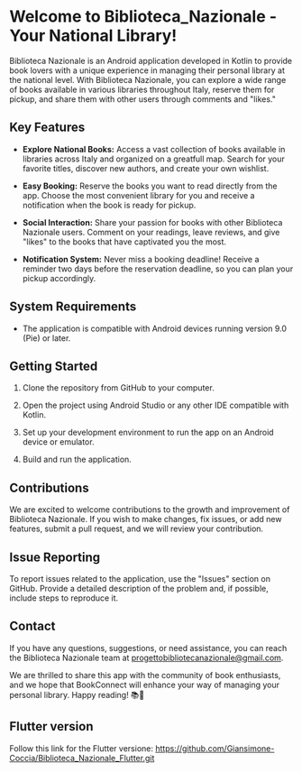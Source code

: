 # Welcome to Biblioteca_Nazionale - Your National Library!

Biblioteca Nazionale is an Android application developed in Kotlin to provide book lovers with a unique experience in managing their personal library at the national level. With Biblioteca Nazionale, you can explore a wide range of books available in various libraries throughout Italy, reserve them for pickup, and share them with other users through comments and "likes."

## Key Features

- **Explore National Books:** Access a vast collection of books available in libraries across Italy and organized on a greatfull map. Search for your favorite titles, discover new authors, and create your own wishlist.

- **Easy Booking:** Reserve the books you want to read directly from the app. Choose the most convenient library for you and receive a notification when the book is ready for pickup.

- **Social Interaction:** Share your passion for books with other Biblioteca Nazionale users. Comment on your readings, leave reviews, and give "likes" to the books that have captivated you the most.

- **Notification System:** Never miss a booking deadline! Receive a reminder two days before the reservation deadline, so you can plan your pickup accordingly.

## System Requirements

- The application is compatible with Android devices running version 9.0 (Pie) or later.

## Getting Started

1. Clone the repository from GitHub to your computer.

2. Open the project using Android Studio or any other IDE compatible with Kotlin.

3. Set up your development environment to run the app on an Android device or emulator.

4. Build and run the application.

## Contributions

We are excited to welcome contributions to the growth and improvement of Biblioteca Nazionale. If you wish to make changes, fix issues, or add new features, submit a pull request, and we will review your contribution.

## Issue Reporting

To report issues related to the application, use the "Issues" section on GitHub. Provide a detailed description of the problem and, if possible, include steps to reproduce it.

## Contact

If you have any questions, suggestions, or need assistance, you can reach the Biblioteca Nazionale team at progettobibliotecanazionale@gmail.com.

We are thrilled to share this app with the community of book enthusiasts, and we hope that BookConnect will enhance your way of managing your personal library. Happy reading! 📚📖

## Flutter version

Follow this link for the Flutter versione: https://github.com/Giansimone-Coccia/Biblioteca_Nazionale_Flutter.git
